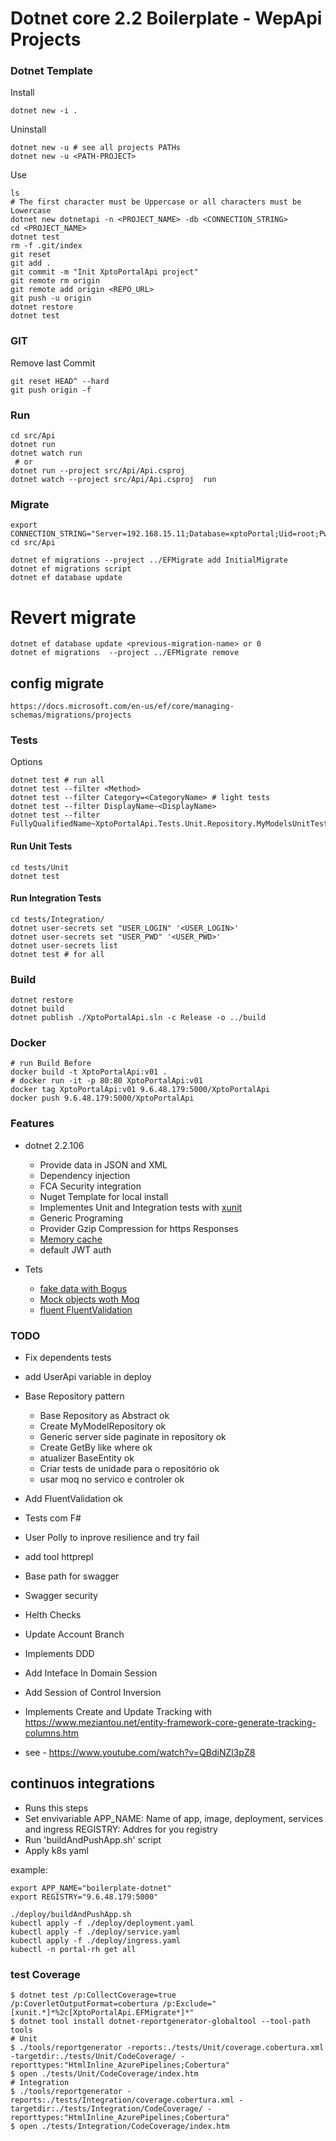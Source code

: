# Dotnet core 2.2 Boilerplate - WepApi Projects

### Dotnet Template

Install

```
dotnet new -i .
```

Uninstall

```
dotnet new -u # see all projects PATHs
dotnet new -u <PATH-PROJECT>
```

Use

```
ls
# The first character must be Uppercase or all characters must be Lowercase
dotnet new dotnetapi -n <PROJECT_NAME> -db <CONNECTION_STRING>
cd <PROJECT_NAME>
dotnet test
rm -f .git/index
git reset
git add .
git commit -m "Init XptoPortalApi project"
git remote rm origin
git remote add origin <REPO_URL>
git push -u origin
dotnet restore
dotnet test
```

### GIT

Remove last Commit

```
git reset HEAD^ --hard
git push origin -f
```

### Run

```
cd src/Api
dotnet run
dotnet watch run
 # or
dotnet run --project src/Api/Api.csproj
dotnet watch --project src/Api/Api.csproj  run
```

### Migrate

```
export CONNECTION_STRING="Server=192.168.15.11;Database=xptoPortal;Uid=root;Pwd=123456;"
cd src/Api

dotnet ef migrations --project ../EFMigrate add InitialMigrate
dotnet ef migrations script
dotnet ef database update

```

# Revert migrate

```
dotnet ef database update <previous-migration-name> or 0
dotnet ef migrations  --project ../EFMigrate remove
```

## config migrate

```
https://docs.microsoft.com/en-us/ef/core/managing-schemas/migrations/projects
```

### Tests

Options

```
dotnet test # run all
dotnet test --filter <Method>
dotnet test --filter Category=<CategoryName> # light tests
dotnet test --filter DisplayName~<DisplayName>
dotnet test --filter FullyQualifiedName~XptoPortalApi.Tests.Unit.Repository.MyModelsUnitTest

```

#### Run Unit Tests

```
cd tests/Unit
dotnet test
```

#### Run Integration Tests

```
cd tests/Integration/
dotnet user-secrets set "USER_LOGIN" '<USER_LOGIN>'
dotnet user-secrets set "USER_PWD" '<USER_PWD>'
dotnet user-secrets list
dotnet test # for all
```

### Build

```
dotnet restore
dotnet build
dotnet publish ./XptoPortalApi.sln -c Release -o ../build
```

### Docker

```
# run Build Before
docker build -t XptoPortalApi:v01 .
# docker run -it -p 80:80 XptoPortalApi:v01
docker tag XptoPortalApi:v01 9.6.48.179:5000/XptoPortalApi
docker push 9.6.48.179:5000/XptoPortalApi
```

### Features

- dotnet 2.2.106

  - Provide data in JSON and XML
  - Dependency injection
  - FCA Security integration
  - Nuget Template for local install
  - Implementes Unit and Integration tests with [xunit](https://xunit.net/)
  - Generic Programing
  - Provider Gzip Compression for https Responses
  - [Memory cache](https://medium.com/@renato.groffe/asp-net-core-2-0-implementando-cache-em-apis-rest-cd2df219f13b)
  - default JWT auth

- Tets
  - [fake data with Bogus](https://github.com/bchavez/Bogus)
  - [Mock objects woth Moq](https://github.com/Moq/moq4/wiki/Quickstart)
  - [fluent FluentValidation](https://fluentvalidation.net/)

### TODO

- Fix dependents tests
- add UserApi variable in deploy

- Base Repository pattern

  - Base Repository as Abstract ok
  - Create MyModelRepository ok
  - Generic server side paginate in repository ok
  - Create GetBy like where ok
  - atualizer BaseEntity ok
  - Criar tests de unidade para o repositório ok
  - usar moq no servico e controler ok

- Add FluentValidation ok

- Tests com F#
- User Polly to inprove resilience and try fail
- add tool httprepl
- Base path for swagger
- Swagger security
- Helth Checks

- Update Account Branch
- Implements DDD
- Add Inteface In Domain Session
- Add Session of Control Inversion
- Implements Create and Update Tracking with https://www.meziantou.net/entity-framework-core-generate-tracking-columns.htm

* see - https://www.youtube.com/watch?v=QBdiNZl3pZ8

## continuos integrations

- Runs this steps
- Set envivariable
  APP_NAME: Name of app, image, deployment, services and ingress
  REGISTRY: Addres for you registry
- Run 'buildAndPushApp.sh' script
- Apply k8s yaml

example:

```
export APP_NAME="boilerplate-dotnet"
export REGISTRY="9.6.48.179:5000"

./deploy/buildAndPushApp.sh
kubectl apply -f ./deploy/deployment.yaml
kubectl apply -f ./deploy/service.yaml
kubectl apply -f ./deploy/ingress.yaml
kubectl -n portal-rh get all
```

### test Coverage

```
$ dotnet test /p:CollectCoverage=true /p:CoverletOutputFormat=cobertura /p:Exclude="[xunit.*]*%2c[XptoPortalApi.EFMigrate*]*"
$ dotnet tool install dotnet-reportgenerator-globaltool --tool-path tools
# Unit
$ ./tools/reportgenerator -reports:./tests/Unit/coverage.cobertura.xml -targetdir:./tests/Unit/CodeCoverage/ -reporttypes:"HtmlInline_AzurePipelines;Cobertura"
$ open ./tests/Unit/CodeCoverage/index.htm
# Integration
$ ./tools/reportgenerator -reports:./tests/Integration/coverage.cobertura.xml -targetdir:./tests/Integration/CodeCoverage/ -reporttypes:"HtmlInline_AzurePipelines;Cobertura"
$ open ./tests/Integration/CodeCoverage/index.htm
```
